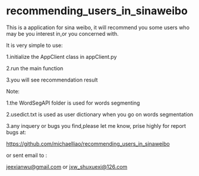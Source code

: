 recommending_users_in_sinaweibo
===============================
This is a application for sina weibo, it will recommend you some users who may be you interest in,or you concerned with.

It is very simple to use:

1.initialize the AppClient class in appClient.py

2.run the main function

3.you will see recommendation result


Note:

1.the WordSegAPI folder is used for words segmenting

2.usedict.txt is used as user dictionary when you go on words segmentation

3.any inquery or bugs you find,please let me know, prise highly for report bugs at:
  
  https://github.com/michaelliao/recommending_users_in_sinaweibo
  
  or sent email to : 
  
  jeexianwu@gmail.com or jxw_shuxuexi@126.com

